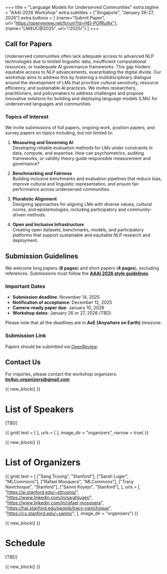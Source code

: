 +++
title = "Language Models for Underserved Communities"
extra.tagline = "AAAI 2026 Workshop"
extra.subtitles = ["Singapore", "January 26-27, 2026"]
extra.buttons = [
    {name="Submit Paper", url="https://openreview.net/forum?id=HEl-POfRu9lx"},
    {name="LM4UC@2025", url="/2025/"}
]
+++

## Call for Papers

Underserved communities often lack adequate access to advanced NLP technologies due to limited linguistic data, insufficient computational resources, or inadequate AI governance frameworks. This gap hinders equitable access to NLP advancements, exacerbating the digital divide. Our workshop aims to address this by fostering a multidisciplinary dialogue around the development of LMs that prioritize cultural sensitivity, resource efficiency, and sustainable AI practices. We invites researchers, practitioners, and policymakers to address challenges and propose innovative solutions for building and deploying language models (LMs) for underserved languages and communities.

### Topics of Interest

We invite submissions of full papers, ongoing work, position papers, and survey papers on topics including, but not limited to:

1. **Measuring and Governing AI**  
   Developing reliable evaluation methods for LMs under constraints in data, compute, and expertise. How can psychometrics, auditing frameworks, or validity theory guide responsible measurement and governance?

2. **Benchmarking and Fairness**  
   Building inclusive benchmarks and evaluation pipelines that reduce bias, improve cultural and linguistic representation, and ensure fair performance across underserved communities.

3. **Pluralistic Alignment**  
   Designing approaches for aligning LMs with diverse values, cultural norms, and epistemologies, including participatory and community-driven methods.

4. **Open and Inclusive Infrastructure**  
   Creating open datasets, benchmarks, models, and participatory platforms that support sustainable and equitable NLP research and deployment.


## Submission Guidelines

We welcome long papers (**8 pages**) and short papers (**4 pages**), excluding references. Submissions must follow the [**AAAI 2026 style guidelines**](https://aaai.org/conference/aaai/aaai-26/submission-instructions/).

### Important Dates
- **Submission deadline**: November 14, 2025
- **Notification of acceptance**: December 12, 2025
- **Camera-ready paper due**: January 10, 2026
- **Workshop dates**: January 26 or 27, 2026 (TBD)

Please note that all the deadlines are in **AoE (Anywhere on Earth)** timezone.

### Submission Link
Papers should be submitted via [OpenReview](https://openreview.net/forum?id=HEl-POfRu9lx).

## Contact Us

For inquiries, please contact the workshop organizers: [**lm4uc.organizers@gmail.com**](mailto:lm4uc.organizers@gmail.com)

{{ new_block() }}



# List of Speakers
[TBD]

{{ grid(
    text = [
    ],
    urls = [
    ],
    image_dir = "organizers",
    narrow = true) }}



{{ new_block() }}



# List of Organizers

{{ grid(
    text = [
        ["Sang Truong", "Stanford"],
        ["Sarah Luger", "MLCommons"],
        ["Rafael Mosquera", "MLCommons"],
        ["Tracy Navichoque", "Stanford"],
        ["Sanmi Koyejo", "Stanford"],
    ],
    urls = [
        "https://ai.stanford.edu/~sttruong/",
        "https://www.linkedin.com/in/sarahluger/",
        "https://www.linkedin.com/in/rafael-mosquera",
        "https://hai.stanford.edu/people/tracy-navichoque",
        "https://cs.stanford.edu/~sanmi/",
    ],
    image_dir = "organizers") }}


{{ new_block() }}



# Schedule

[TBD]


{{ new_block() }}
